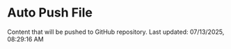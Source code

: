 # Auto Push File

Content that will be pushed to GitHub repository.
Last updated: 07/13/2025, 08:29:16 AM